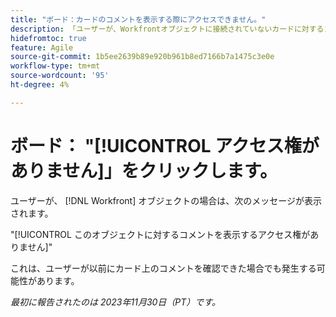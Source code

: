 ```yaml
---
title: "ボード：カードのコメントを表示する際にアクセスできません。"
description: 「ユーザーが、Workfrontオブジェクトに接続されていないカードに対するコメントを表示しようとすると、エラーメッセージが表示されます。」
hidefromtoc: true
feature: Agile
source-git-commit: 1b5ee2639b89e920b961b8ed7166b7a1475c3e0e
workflow-type: tm+mt
source-wordcount: '95'
ht-degree: 4%

---
```



# ボード： &quot;[!UICONTROL アクセス権がありません]」をクリックします。

ユーザーが、 [!DNL Workfront] オブジェクトの場合は、次のメッセージが表示されます。

&quot;[!UICONTROL このオブジェクトに対するコメントを表示するアクセス権がありません]&quot;

これは、ユーザーが以前にカード上のコメントを確認できた場合でも発生する可能性があります。

_最初に報告されたのは 2023年11月30日（PT）です。_
